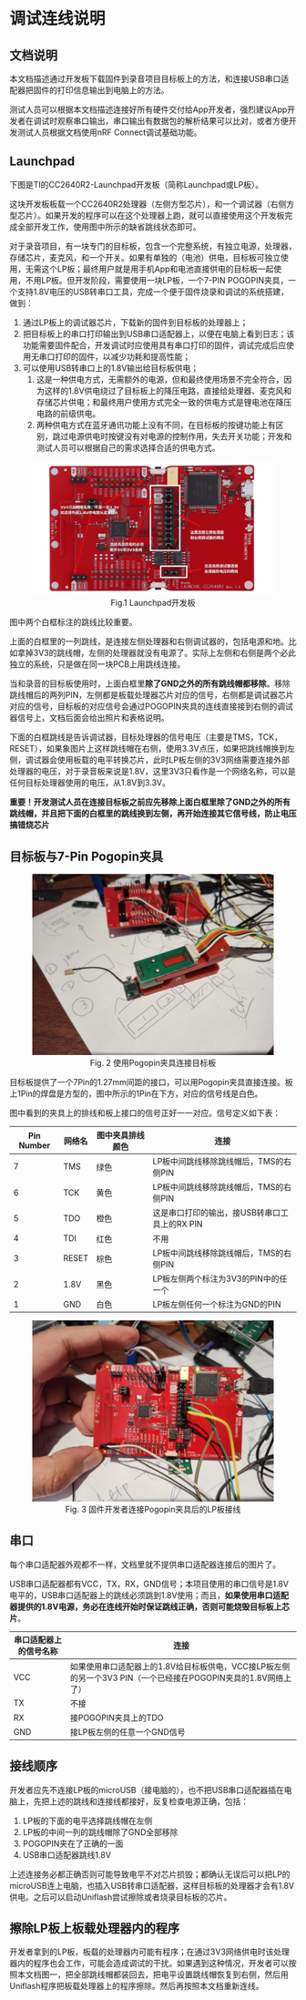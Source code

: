 # 调试连线说明

## 文档说明

本文档描述通过开发板下载固件到录音项目目标板上的方法，和连接USB串口适配器把固件的打印信息输出到电脑上的方法。

测试人员可以根据本文档描述连接好所有硬件交付给App开发者，强烈建议App开发者在调试时观察串口输出，串口输出有数据包的解析结果可以比对，或者方便开发测试人员根据文档使用nRF Connect调试基础功能。

## Launchpad

下图是TI的CC2640R2-Launchpad开发板（简称Launchpad或LP板）。

这块开发板板载一个CC2640R2处理器（左侧方型芯片），和一个调试器（右侧方型芯片）。如果开发的程序可以在这个处理器上跑，就可以直接使用这个开发板完成全部开发工作，使用图中所示的缺省跳线状态即可。

对于录音项目，有一块专门的目标板，包含一个完整系统，有独立电源，处理器，存储芯片，麦克风，和一个开关。如果有单独的（电池）供电，目标板可独立使用，无需这个LP板；最终用户就是用手机App和电池直接供电的目标板一起使用，不用LP板。但开发阶段，需要使用一块LP板，一个7-PIN POGOPIN夹具，一个支持1.8V电压的USB转串口工具，完成一个便于固件烧录和调试的系统搭建，做到：

1. 通过LP板上的调试器芯片，下载新的固件到目标板的处理器上；
2. 把目标板上的串口打印输出到USB串口适配器上，以便在电脑上看到日志；该功能需要固件配合，开发调试时应使用具有串口打印的固件，调试完成后应使用无串口打印的固件，以减少功耗和提高性能；
3. 可以使用USB转串口上的1.8V输出给目标板供电；
   1. 这是一种供电方式，无需额外的电源，但和最终使用场景不完全符合，因为这样的1.8V供电绕过了目标板上的降压电路，直接给处理器、麦克风和存储芯片供电；和最终用户使用方式完全一致的供电方式是锂电池在降压电路的前级供电。
   2. 两种供电方式在蓝牙通讯功能上没有不同，在目标板的按键功能上有区别，跳过电源供电时按键没有对电源的控制作用，失去开关功能；开发和测试人员可以根据自己的需求选择合适的供电方式。

<figure align="middle">
<img src="launchxl-cc2640r2-top.png">
<figcaption>Fig.1 Launchpad开发板</figcaption>
</figure>
图中两个白框标注的跳线比较重要。

上面的白框里的一列跳线，是连接左侧处理器和右侧调试器的，包括电源和地。比如拿掉3V3的跳线帽，左侧的处理器就没有电源了。实际上左侧和右侧是两个必此独立的系统，只是做在同一块PCB上用跳线连接。

当和录音的目标板使用时，上面白框里**除了GND之外的所有跳线帽都移除**。移除跳线帽后的两列PIN，左侧都是板载处理器芯片对应的信号，右侧都是调试器芯片对应的信号，目标板的对应信号会通过POGOPIN夹具的连线直接接到右侧的调试器信号上，文档后面会给出照片和表格说明。

下面的白框跳线是告诉调试器，目标处理器的信号电压（主要是TMS，TCK，RESET），如果象图片上这样跳线帽在右侧，使用3.3V点压，如果把跳线帽换到左侧，调试器会使用板载的电平转换芯片，此时LP板左侧的3V3网络需要连接外部处理器的电压，对于录音板来说是1.8V，这里3V3只看作是一个网络名称，可以是任何目标处理器使用的电压，从1.8V到3.3V。

**重要！开发测试人员在连接目标板之前应先移除上面白框里除了GND之外的所有跳线帽，并且把下面的白框里的跳线换到左侧，再开始连接其它信号线，防止电压搞错烧芯片**




## 目标板与7-Pin Pogopin夹具
<figure align="middle">
<img src="20220817_032008370.jpg">
<figcaption>Fig. 2 使用Pogopin夹具连接目标板</figcaption>
</figure>

目标板提供了一个7Pin的1.27mm间距的接口，可以用Pogopin夹具直接连接。板上1Pin的焊盘是方型的，图中所示的1Pin在下方，对应的信号线是白色。

图中看到的夹具上的排线和板上接口的信号正好一一对应。信号定义如下表：

| Pin Number | 网络名 | 图中夹具排线颜色 | 连接                                          |
| ---------- | ------ | ---------------- | --------------------------------------------- |
| 7          | TMS    | 绿色             | LP板中间跳线移除跳线帽后，TMS的右侧PIN        |
| 6          | TCK    | 黄色             | LP板中间跳线移除跳线帽后，TMS的右侧PIN        |
| 5          | TDO    | 橙色             | 这是串口打印的输出，接USB转串口工具上的RX PIN |
| 4          | TDI    | 红色             | 不用                                          |
| 3          | RESET  | 棕色             | LP板中间跳线移除跳线帽后，TMS的右侧PIN        |
| 2          | 1.8V   | 黑色             | LP板左侧两个标注为3V3的PIN中的任一个          |
| 1          | GND    | 白色             | LP板左侧任何一个标注为GND的PIN                |



<figure align="middle">
<img src="20220817_034440412.jpg">
<figcaption>Fig. 3 固件开发者连接Pogopin夹具后的LP板接线</figcaption>
</figure>

## 串口

每个串口适配器外观都不一样，文档里就不提供串口适配器连接后的图片了。

USB串口适配器都有VCC，TX，RX，GND信号；本项目使用的串口信号是1.8V电平的，USB串口适配器上的跳线必须跳到1.8V使用；而且，**如果使用串口适配器提供的1.8V电源，务必在连线开始时保证跳线正确，否则可能烧毁目标板上芯片**。

| 串口适配器上的信号名称 | 连接                                                         |
| ---------------------- | ------------------------------------------------------------ |
| VCC                    | 如果使用串口适配器上的1.8V给目标板供电，VCC接LP板左侧的另一个3V3 PIN（一个已经接在POGOPIN夹具的1.8V网络上了） |
| TX                     | 不接                                                         |
| RX                     | 接POGOPIN夹具上的TDO                                         |
| GND                    | 接LP板左侧的任意一个GND信号                                  |



## 接线顺序

开发者应先不连接LP板的microUSB（接电脑的），也不把USB串口适配器插在电脑上，先把上述的跳线和连接线都接好，反复检查电源正确，包括：

1. LP板的下面的电平选择跳线帽在左侧
2. LP板的中间一列的跳线帽除了GND全部移除
3. POGOPIN夹在了正确的一面
4. USB串口适配器跳线1.8V

上述连接务必都正确否则可能导致电平不对芯片损毁；都确认无误后可以把LP的microUSB连上电脑，也插入USB转串口适配器，这样目标板的处理器才会有1.8V供电。之后可以启动Uniflash尝试擦除或者烧录目标板的芯片。



## 擦除LP板上板载处理器内的程序

开发者拿到的LP板，板载的处理器内可能有程序；在通过3V3网络供电时该处理器内的程序也会工作，可能会造成调试的干扰。如果遇到这种情况，开发者可以按照本文档图一，把全部跳线帽都装回去，把电平设置跳线帽恢复到右侧，然后用Uniflash程序把板载处理器上的程序擦除。然后再按照本文档重新连线。